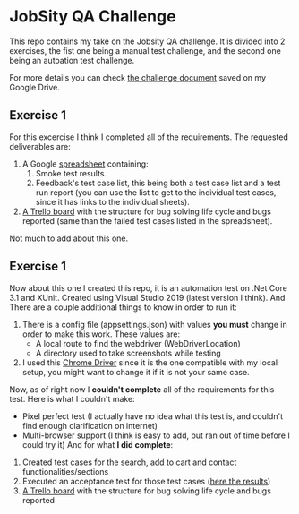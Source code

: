 #   JobSity QA Challenge

This repo contains my take on the Jobsity QA challenge. It is divided into 2 exercises, the fist one being a manual test challenge, and the second one being an autoation test challenge.

For more details you can check [the challenge document](https://drive.google.com/file/d/1rjr3gBM2KTlG8L48kkQpy4bMCfvzCg01/view?usp=sharing) saved on my Google Drive.

##  Exercise 1
For this excercise I think I completed all of the requirements. The requested deliverables are:

1. A Google [spreadsheet](https://docs.google.com/spreadsheets/d/1gSY-25xvhlYIuUHByprNL9204zfndYU0gjBrW6D5g8A/edit?usp=sharing) containing:
    1. Smoke test results.
    2. Feedback's test case list, this being both a test case list and a test run report (you can use the list to get to the individual test cases, since it has links to the individual sheets).
2. [A Trello board](https://trello.com/invite/b/w0A4PsUo/c75f2554abd4ae35b27ede464ea0ce8b/manual-test-board) with the structure for bug solving life cycle and bugs reported (same than the failed test cases listed in the spreadsheet).

Not much to add about this one.

##  Exercise 1
Now about this one I created this repo, it is an automation test on .Net Core 3.1 and XUnit. Created using Visual Studio 2019 (latest version I think). And There are a couple additional things to know in order to run it:
1.  There is a config file (appsettings.json) with values **you must** change in order to make this work. These values are:
    -   A local route to find the webdriver (WebDriverLocation)
    -   A directory used to take screenshots while testing
2. I used this [Chrome Driver](https://drive.google.com/file/d/1gdaXGeI5GKDz2stZsA4vW8q1OzmOohKC/view?usp=sharing) since it is the one compatible with my local setup, you might want to change it if it is not your same case.

Now, as of right now I **couldn't complete** all of the requirements for this test. Here is what I couldn't make:
-   Pixel perfect test (I actually have no idea what this test is, and couldn't find enough clarification on internet)
-   Multi-browser support (I think is easy to add, but ran out of time before I could try it)
And for what **I did complete**:
1.   Created test cases for the search, add to cart and contact functionalities/sections
2.   Executed an acceptance test for those test cases ([here the results](https://drive.google.com/file/d/1XLFnPIEuYGcwNdQtOLpgq-l0VyalXjtA/view?usp=sharing))
3.   [A Trello board](https://trello.com/invite/b/2nEGQpaX/e361f5f4683246098e5493e80b8ba50e/automation-board) with the structure for bug solving life cycle and bugs reported 